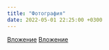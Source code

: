 ```yaml
---
title: "Фотография"
date: 2022-05-01 22:25:00 +0300
---
```



[Вложение](https://vk.com/photo41076938_457248212)
[Вложение](https://vk.com/photo41076938_457248210)
